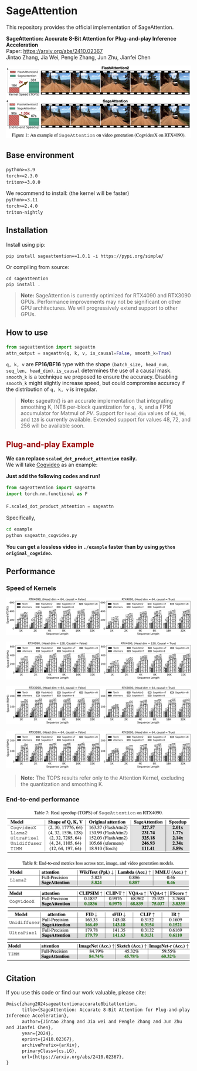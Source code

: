 # SageAttention

This repository provides the official implementation of SageAttention.

**SageAttention: Accurate 8-Bit Attention for Plug-and-play Inference Acceleration**  
Paper: https://arxiv.org/abs/2410.02367  
Jintao Zhang, Jia Wei, Pengle Zhang, Jun Zhu, Jianfei Chen


![Local Image](./resource/intro.png)

## Base environment
`python>=3.9`   
`torch>=2.3.0`  
`triton>=3.0.0` 

We recommend to install: (the kernel will be faster)  
`python>=3.11`  
`torch>=2.4.0`  
`triton-nightly`


## Installation
Install using pip:  
```
pip install sageattention==1.0.1 -i https://pypi.org/simple/
```

Or compiling from source:
```
cd sageattention 
pip install .
```


> **Note:** SageAttention is currently optimized for RTX4090 and RTX3090 GPUs. Performance improvements may not be significant on other GPU architectures. We will progressively extend support to other GPUs.


## How to use
```python
from sageattention import sageattn
attn_output = sageattn(q, k, v, is_causal=False, smooth_k=True)
```
`q, k, v` are **FP16/BF16** type with the shape `(batch_size, head_num, seq_len, head_dim)`. `is_causal` determines the use of a causal mask. `smooth_k` is a technique we proposed to ensure the accuracy. Disabling `smooth_k` might slightly increase speed, but could compromise accuracy if the distribution of `q, k, v` is irregular.

> **Note:** sageattn() is an accurate implementation that integrating smoothing K, INT8 per-block quantization for `q, k`, and a FP16 accumulator for Matmul of $PV$. 
Support for `head_dim` values of `64`, `96`, and `128` is currently available. Extended support for values 48, 72, and 256 will be available soon.




## <span style="color: #9B0000;">Plug-and-play Example</span>

**We can replace `scaled_dot_product_attention` easily.**  
We will take [Cogvideo](https://huggingface.co/THUDM/CogVideoX-2b) as an example:

**Just add the following codes and run!**
```python
from sageattention import sageattn
import torch.nn.functional as F

F.scaled_dot_product_attention = sageattn
```

Specifically,

```bash
cd example
python sageattn_cogvideo.py
```

**You can get a lossless video in `./example` faster than by using `python original_cogvideo`.**


## Performance
### Speed of Kernels
![Local Image](./resource/4090_hd64.png)

![Local Image](./resource/4090_hd128.png)

![Local Image](./resource/3090_hd64.png)

![Local Image](./resource/3090_hd64.png)

> **Note:** The TOPS results refer only to the Attention Kernel, excluding the quantization and smoothing K.

### End-to-end performance
![Local Image](./resource/real_speedup.png)

![Local Image](./resource/end-to-end_performance.png)


## Citation
If you use this code or find our work valuable, please cite:
```
@misc{zhang2024sageattentionaccurate8bitattention,
      title={SageAttention: Accurate 8-Bit Attention for Plug-and-play Inference Acceleration}, 
      author={Jintao Zhang and Jia wei and Pengle Zhang and Jun Zhu and Jianfei Chen},
      year={2024},
      eprint={2410.02367},
      archivePrefix={arXiv},
      primaryClass={cs.LG},
      url={https://arxiv.org/abs/2410.02367}, 
}
```